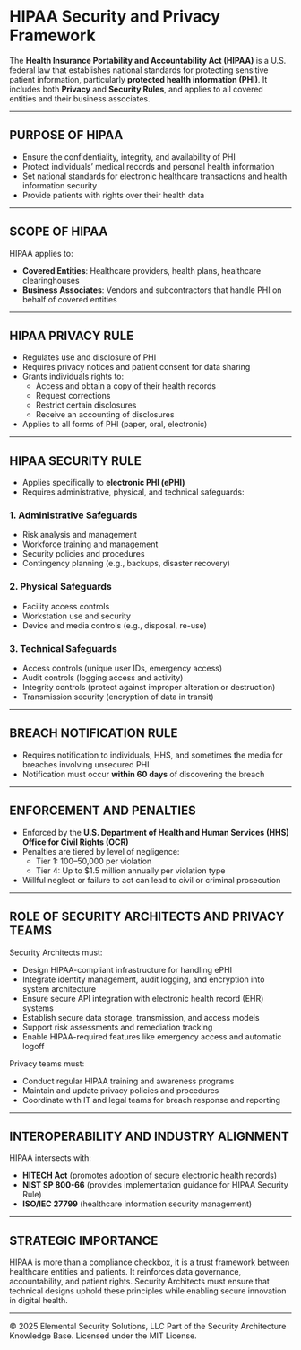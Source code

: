 # HIPAA Security and Privacy Framework

The **Health Insurance Portability and Accountability Act (HIPAA)** is a U.S. federal law that establishes national standards for protecting sensitive patient information, particularly **protected health information (PHI)**. It includes both **Privacy** and **Security Rules**, and applies to all covered entities and their business associates.

---

## PURPOSE OF HIPAA

- Ensure the confidentiality, integrity, and availability of PHI
- Protect individuals’ medical records and personal health information
- Set national standards for electronic healthcare transactions and health information security
- Provide patients with rights over their health data

---

## SCOPE OF HIPAA

HIPAA applies to:
- **Covered Entities**: Healthcare providers, health plans, healthcare clearinghouses
- **Business Associates**: Vendors and subcontractors that handle PHI on behalf of covered entities

---

## HIPAA PRIVACY RULE

- Regulates use and disclosure of PHI
- Requires privacy notices and patient consent for data sharing
- Grants individuals rights to:
  - Access and obtain a copy of their health records
  - Request corrections
  - Restrict certain disclosures
  - Receive an accounting of disclosures
- Applies to all forms of PHI (paper, oral, electronic)

---

## HIPAA SECURITY RULE

- Applies specifically to **electronic PHI (ePHI)**
- Requires administrative, physical, and technical safeguards:

### 1. Administrative Safeguards
- Risk analysis and management
- Workforce training and management
- Security policies and procedures
- Contingency planning (e.g., backups, disaster recovery)

### 2. Physical Safeguards
- Facility access controls
- Workstation use and security
- Device and media controls (e.g., disposal, re-use)

### 3. Technical Safeguards
- Access controls (unique user IDs, emergency access)
- Audit controls (logging access and activity)
- Integrity controls (protect against improper alteration or destruction)
- Transmission security (encryption of data in transit)

---

## BREACH NOTIFICATION RULE

- Requires notification to individuals, HHS, and sometimes the media for breaches involving unsecured PHI
- Notification must occur **within 60 days** of discovering the breach

---

## ENFORCEMENT AND PENALTIES

- Enforced by the **U.S. Department of Health and Human Services (HHS) Office for Civil Rights (OCR)**
- Penalties are tiered by level of negligence:
  - Tier 1: $100–$50,000 per violation
  - Tier 4: Up to $1.5 million annually per violation type
- Willful neglect or failure to act can lead to civil or criminal prosecution

---

## ROLE OF SECURITY ARCHITECTS AND PRIVACY TEAMS

Security Architects must:
- Design HIPAA-compliant infrastructure for handling ePHI
- Integrate identity management, audit logging, and encryption into system architecture
- Ensure secure API integration with electronic health record (EHR) systems
- Establish secure data storage, transmission, and access models
- Support risk assessments and remediation tracking
- Enable HIPAA-required features like emergency access and automatic logoff

Privacy teams must:
- Conduct regular HIPAA training and awareness programs
- Maintain and update privacy policies and procedures
- Coordinate with IT and legal teams for breach response and reporting

---

## INTEROPERABILITY AND INDUSTRY ALIGNMENT

HIPAA intersects with:
- **HITECH Act** (promotes adoption of secure electronic health records)
- **NIST SP 800-66** (provides implementation guidance for HIPAA Security Rule)
- **ISO/IEC 27799** (healthcare information security management)

---

## STRATEGIC IMPORTANCE

HIPAA is more than a compliance checkbox, it is a trust framework between healthcare entities and patients. It reinforces data governance, accountability, and patient rights. Security Architects must ensure that technical designs uphold these principles while enabling secure innovation in digital health.



---
© 2025 Elemental Security Solutions, LLC
Part of the Security Architecture Knowledge Base.
Licensed under the MIT License.
